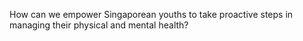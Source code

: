 How can we empower Singaporean youths to take proactive steps in managing their physical and mental health?
